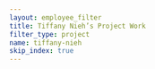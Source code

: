 ```yaml
---
layout: employee_filter
title: Tiffany Nieh’s Project Work
filter_type: project
name: tiffany-nieh
skip_index: true
---
```

